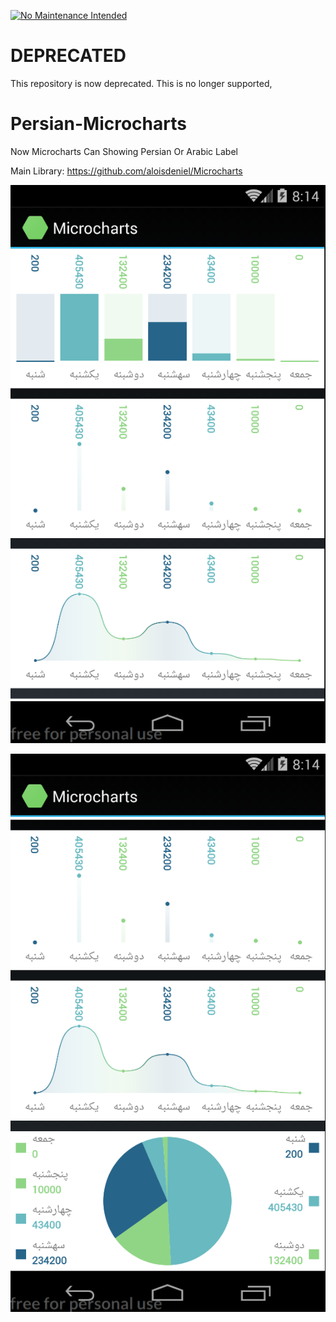 [![No Maintenance Intended](http://unmaintained.tech/badge.svg)](http://unmaintained.tech/)

# DEPRECATED
This repository is now deprecated. This is no longer supported,

# Persian-Microcharts
Now Microcharts Can Showing Persian Or Arabic Label

Main Library: https://github.com/aloisdeniel/Microcharts


![alt text](https://raw.githubusercontent.com/c0mm4nDer/Persian-Microcharts/master/Microcharts.Samples.Droid/Picture/1.PNG)


![alt text](https://raw.githubusercontent.com/c0mm4nDer/Persian-Microcharts/master/Microcharts.Samples.Droid/Picture/2.PNG)
